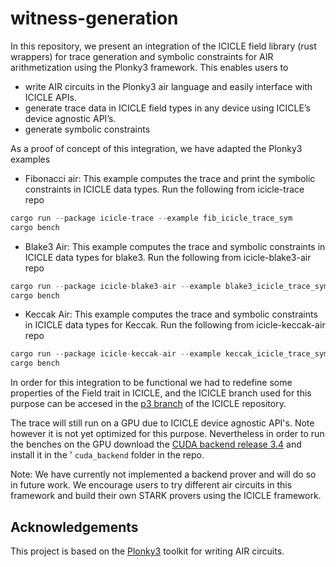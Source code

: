 # witness-generation

In this repository, we present an integration of the ICICLE field library (rust wrappers) for trace generation and symbolic constraints for AIR arithmetization using the Plonky3 framework. This enables users to

- write AIR circuits in the Plonky3 air language and easily interface with ICICLE APIs.
- generate trace data in ICICLE field types in any device using ICICLE’s device agnostic API’s.
- generate symbolic constraints

As a proof of concept of this integration, we have adapted the Plonky3 examples

- Fibonacci air: This example computes the trace and print the symbolic constraints in ICICLE data types. Run the following from icicle-trace repo

```rust
cargo run --package icicle-trace --example fib_icicle_trace_sym
cargo bench
```

- Blake3 Air: This example computes the trace and symbolic constraints in ICICLE data types for blake3. Run the following from icicle-blake3-air repo

```rust
cargo run --package icicle-blake3-air --example blake3_icicle_trace_sym
cargo bench
```

- Keccak Air: This example computes the trace and symbolic constraints in ICICLE data types for Keccak. Run the following from icicle-keccak-air repo

```rust
cargo run --package icicle-keccak-air --example keccak_icicle_trace_sym
cargo bench
```

In order for this integration to be functional we had to redefine some properties of the Field trait in ICICLE, and the ICICLE branch used for this purpose can be accesed in the [p3 branch](https://github.com/ingonyama-zk/icicle/tree/p3) of the ICICLE repository.

The trace will still run on a GPU due to ICICLE device agnostic API's. Note however it is not yet optimized for this purpose. Nevertheless in order to run the benches on the GPU download the [CUDA backend release 3.4](https://github.com/ingonyama-zk/icicle/releases/tag/v3.4.0) and install it in the '
`cuda_backend` folder in the repo.

Note: We have currently not implemented a backend prover and will do so in future work. We encourage users to try different air circuits in this framework and build their own STARK provers using the ICICLE framework.

## Acknowledgements

This project is based on the [Plonky3](https://github.com/Plonky3/Plonky3) toolkit for writing AIR circuits.
